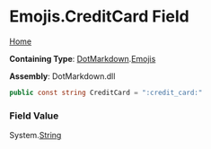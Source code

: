 # Emojis\.CreditCard Field

[Home](../../../README.md)

**Containing Type**: [DotMarkdown](../../README.md)\.[Emojis](../README.md)

**Assembly**: DotMarkdown\.dll

```csharp
public const string CreditCard = ":credit_card:"
```

### Field Value

System\.[String](https://docs.microsoft.com/en-us/dotnet/api/system.string)